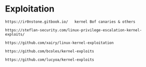 # Exploitation




    https://ir0nstone.gitbook.io/   kernel Bof canaries & others

    https://steflan-security.com/linux-privilege-escalation-kernel-exploits/ 

    https://github.com/xairy/linux-kernel-exploitation

    https://github.com/bcoles/kernel-exploits

    https://github.com/lucyoa/kernel-exploits   
    
